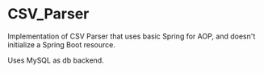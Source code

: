 # CSV_Parser
Implementation of CSV Parser that uses basic Spring for AOP, and doesn't initialize a Spring Boot resource. 

Uses MySQL as db backend.
